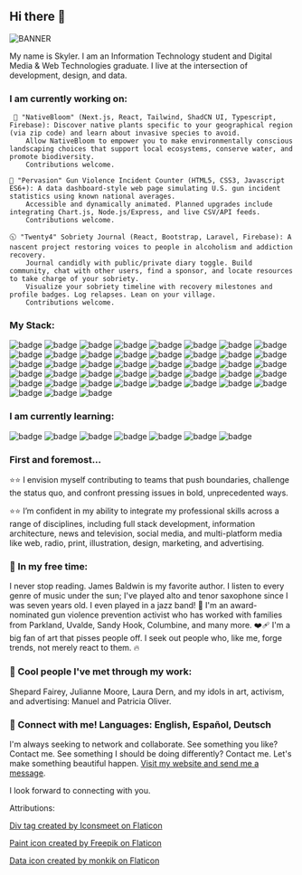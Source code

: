 ## Hi there 👋

![BANNER](https://github.com/user-attachments/assets/fb4b16c9-6a21-4256-abd6-509397f03f8f)

My name is Skyler. I am an Information Technology student and Digital Media & Web Technologies graduate. 
I live at the intersection of development, design, and data. 

### I am currently working on:

     🍃 "NativeBloom" (Next.js, React, Tailwind, ShadCN UI, Typescript, Firebase): Discover native plants specific to your geographical region (via zip code) and learn about invasive species to avoid.
        Allow NativeBloom to empower you to make environmentally conscious landscaping choices that support local ecosystems, conserve water, and promote biodiversity.
        Contributions welcome.

    🚨 "Pervasion" Gun Violence Incident Counter (HTML5, CSS3, Javascript ES6+): A data dashboard-style web page simulating U.S. gun incident statistics using known national averages. 
        Accessible and dynamically animated. Planned upgrades include integrating Chart.js, Node.js/Express, and live CSV/API feeds.
        Contributions welcome.

    🕥 "Twenty4" Sobriety Journal (React, Bootstrap, Laravel, Firebase): A nascent project restoring voices to people in alcoholism and addiction recovery. 
        Journal candidly with public/private diary toggle. Build community, chat with other users, find a sponsor, and locate resources to take charge of your sobriety. 
        Visualize your sobriety timeline with recovery milestones and profile badges. Log relapses. Lean on your village.
        Contributions welcome.

### My Stack:

![badge](https://img.shields.io/badge/html-red)
![badge](https://img.shields.io/badge/css-blue)
![badge](https://img.shields.io/badge/javascript-yellow)
![badge](https://img.shields.io/badge/python-green)
![badge](https://img.shields.io/badge/php-purple)
![badge](https://img.shields.io/badge/mysql-gray)
![badge](https://img.shields.io/badge/npm-black)
![badge](https://img.shields.io/badge/react-teal)
![badge](https://img.shields.io/badge/next.js-black)
![badge](https://img.shields.io/badge/node.js-green)
![badge](https://img.shields.io/badge/express.js-black)
![badge](https://img.shields.io/badge/jQuery-green)
![badge](https://img.shields.io/badge/typescript-teal)
![badge](https://img.shields.io/badge/tailwind-lightblue)
![badge](https://img.shields.io/badge/bootstrap-purple)
![badge](https://img.shields.io/badge/laravel-red)
![badge](https://img.shields.io/badge/api_integration-orange)
![badge](https://img.shields.io/badge/rest_api-blue)
![badge](https://img.shields.io/badge/windows-darkgreen)
![badge](https://img.shields.io/badge/macOS-white)
![badge](https://img.shields.io/badge/iOS-white)
![badge](https://img.shields.io/badge/progressive%20web%20apps-yellow)
![badge](https://img.shields.io/badge/computer%20information%20systems-blue)
![badge](https://img.shields.io/badge/adobe_creative_cloud-red)
![badge](https://img.shields.io/badge/figma-pink)
![badge](https://img.shields.io/badge/wordpress-blue)
![badge](https://img.shields.io/badge/google_suite-blue)
![badge](https://img.shields.io/badge/microsoft_office-blue)
![badge](https://img.shields.io/badge/firebase-red)
![badge](https://img.shields.io/badge/AI%20tools-purple)
![badge](https://img.shields.io/badge/git%2Fgithub-orange)
![badge](https://img.shields.io/badge/version_control-purple)
![badge](https://img.shields.io/badge/vscode-blue)
![badge](https://img.shields.io/badge/testing%2C%20debugging%2C%20deployment-purple)
![badge](https://img.shields.io/badge/responsive%20design-gray)
![badge](https://img.shields.io/badge/serverless%20architecture-orange)
![badge](https://img.shields.io/badge/performance_optimization-yellow)
![badge](https://img.shields.io/badge/seo-green)
![badge](https://img.shields.io/badge/social_media-pink)
![badge](https://img.shields.io/badge/content_strategy-purple)
![badge](https://img.shields.io/badge/typography-white)
![badge](https://img.shields.io/badge/color%20theory%20%26%20psychology-magenta)
![badge](https://img.shields.io/badge/accessibility-orange)


### I am currently learning:
![badge](https://img.shields.io/badge/c-blue)
![badge](https://img.shields.io/badge/c%2B%2B-blue)
![badge](https://img.shields.io/badge/c%23-blue)
![badge](https://img.shields.io/badge/java-green)
![badge](https://img.shields.io/badge/project%20management-purple)
![badge](https://img.shields.io/badge/e--business-green)
![badge](https://img.shields.io/badge/mongoDB-darkgreen)



### First and foremost...

⭐⭐ I envision myself contributing to teams that push boundaries, challenge the status quo, and confront pressing issues in bold, unprecedented ways. 

⭐⭐ I’m confident in my ability to integrate my professional skills across a range of disciplines, including full stack development, information architecture, news and television, social media, and multi-platform media like web, radio, print, illustration, design, marketing, and advertising.

### 👀 In my free time:
 I never stop reading. James Baldwin is my favorite author. I listen to every genre of music under the sun; I've played alto and tenor saxophone since I was seven years old. I even played in a jazz band! 🎷
        I'm an award-nominated gun violence prevention activist who has worked with families from Parkland, Uvalde, Sandy Hook, Columbine, and many more. ❤️‍🩹
        I'm a big fan of art that pisses people off. I seek out people who, like me, forge trends, not merely react to them. 🔥

### 🌆 Cool people I've met through my work:
Shepard Fairey, Julianne Moore, Laura Dern, and my idols in art, activism, and advertising: Manuel and Patricia Oliver.

### 🔗 Connect with me! Languages: English, Español, Deutsch
          
I'm always seeking to network and collaborate. See something you like? Contact me. See something I should be doing differently? Contact me. 
        Let's make something beautiful happen. [Visit my website and send me a message](https://futrellstudioportfolio.com/contact-futrell-studio-portfolio/). 
        
I look forward to connecting with you. 
        

Attributions:

 [Div tag created by Iconsmeet on Flaticon](https://www.flaticon.com/free-icons/html)
                    
 [Paint icon created by Freepik on Flaticon](https://www.flaticon.com/free-icons/art-deco)
                    
[Data icon created by monkik on Flaticon](https://www.flaticon.com/free-icons/analysis)


    
